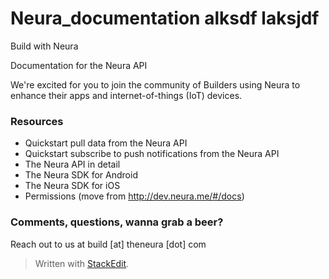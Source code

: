 
Neura_documentation alksdf laksjdf
===================
Build with Neura

Documentation for the Neura API

We're excited for you to join the community of Builders using Neura to enhance their apps and internet-of-things (IoT) devices.  

### Resources
 - Quickstart pull data from the Neura API
 - Quickstart subscribe to push notifications from the Neura API
 - The Neura API in detail
 - The Neura SDK for Android
 - The Neura SDK for iOS
 - Permissions (move from http://dev.neura.me/#/docs)

### Comments, questions, wanna grab a beer?
Reach out to us at build [at] theneura [dot] com

> Written with [StackEdit](https://stackedit.io/).
